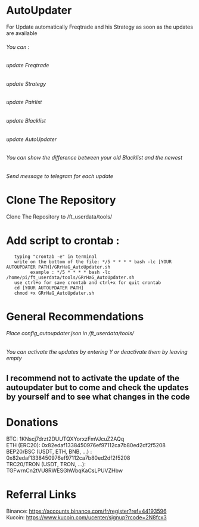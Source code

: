 # AutoUpdater

For Update automatically Freqtrade and his Strategy as soon as the updates are available
###### You can : 
###### update Freqtrade
###### update Strategy
###### update Pairlist
###### update Blacklist
###### update AutoUpdater	
###### You can show the difference between your old Blacklist and the newest
###### Send message to telegram for each update 
	

# Clone The Repository 

Clone The Repository to /ft_userdata/tools/

# Add script to crontab :                                                                                    
       typing "crontab -e" in terminal                                                                      
       write on the bottom of the file: */5 * * * * bash -lc [YOUR AUTOUPDATER PATH]/GRrHaG_AutoUpdater.sh  
             example : */5 * * * * bash -lc /home/pi/ft_userdata/tools/GRrHaG_AutoUpdater.sh               
       use ctrl+o for save crontab and ctrl+x for quit crontab                                              
       cd [YOUR AUTOUPDATER PATH]                                                                           
       chmod +x GRrHaG_AutoUpdater.sh 
       
# General Recommendations 

###### Place config_autoupdater.json in /ft_userdata/tools/
###### You can activate the updates by entering Y or deactivate them by leaving empty

## I recommend not to activate the update of the autoupdater but to come and check the updates by yourself and to see what changes in the code

# Donations   

BTC: 1KNscj7drzt2DUUTQXYorxzFmVJcuZ2AQq                                                                  
ETH (ERC20): 0x82edaf1338450976ef97112ca7b80ed2df2f5208                                                  
BEP20/BSC (USDT, ETH, BNB, ...) : 0x82edaf1338450976ef97112ca7b80ed2df2f5208                            
TRC20/TRON (USDT, TRON, ...): TGFwrnCn2tVU8RWESGhWbqKaCsLPUVZHbw                                        
                                                                                                            
# Referral Links                                                                                  
                                                                                                          
Binance: https://accounts.binance.com/fr/register?ref=44193596                                          
Kucoin: https://www.kucoin.com/ucenter/signup?rcode=2N8fcx3  
